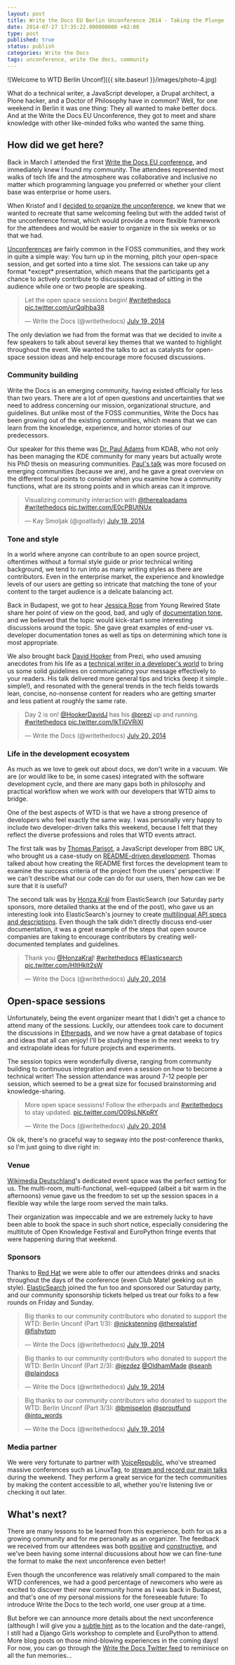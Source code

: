 ```yaml
---
layout: post
title: Write the Docs EU Berlin Unconference 2014 - Taking the Plunge
date: 2014-07-27 17:35:22.000000000 +02:00
type: post
published: true
status: publish
categories: Write the Docs
tags: unconference, write the docs, community
---
```


![Welcome to WTD Berlin Unconf]({{ site.baseurl }}/images/photo-4.jpg)

What do a technical writer, a JavaScript developer, a Drupal architect, a Plone hacker, and a Doctor of Philosophy have in common? Well, for one weekend in Berlin it was one thing: They all wanted to make better docs. And at the Write the Docs EU Unconference, they got to meet and share knowledge with other like-minded folks who wanted the same thing.

How did we get here?
--------------------

Back in March I attended the first [Write the Docs EU conference](http://docsideofthemoon.com/2014/05/17/write-the-docs-eu-2014/ "Write the Docs EU 2014, the beginning of my journey as a documentarian"), and immediately knew I found my community. The attendees represented most walks of tech life and the atmosphere was collaborative and inclusive no matter which programming language you preferred or whether your client base was enterprise or home users.

When Kristof and I [decided to organize the unconference](http://docsideofthemoon.com/2014/05/27/call-to-action-wtd-eu-berlin/ "Call to action – Write the Docs EU Unconference Berlin!"), we knew that we wanted to recreate that same welcoming feeling but with the added twist of the unconference format, which would provide a more flexible framework for the attendees and would be easier to organize in the six weeks or so that we had.

[Unconferences](http://en.wikipedia.org/wiki/Unconference) are fairly common in the FOSS communities, and they work in quite a simple way: You turn up in the morning, pitch your open-space session, and get sorted into a time slot. The sessions can take up any format \*except\* presentation, which means that the participants get a chance to actively contribute to discussions instead of sitting in the audience while one or two people are speaking.

<blockquote class="twitter-tweet" data-lang="en"><p lang="en" dir="ltr">Let the open space sessions begin! <a href="https://twitter.com/hashtag/writethedocs?src=hash">#writethedocs</a> <a href="http://t.co/urQqlhba38">pic.twitter.com/urQqlhba38</a></p>&mdash; Write the Docs (@writethedocs) <a href="https://twitter.com/writethedocs/status/490433657245814784">July 19, 2014</a></blockquote>
<script async src="//platform.twitter.com/widgets.js" charset="utf-8"></script>

The only deviation we had from the format was that we decided to invite a few speakers to talk about several key themes that we wanted to highlight throughout the event. We wanted the talks to act as catalysts for open-space session ideas and help encourage more focused discussions.

### Community building

Write the Docs is an emerging community, having existed officially for less than two years. There are a lot of open questions and uncertainties that we need to address concerning our mission, organizational structure, and guidelines. But unlike most of the FOSS communities, Write the Docs has been growing out of the existing communities, which means that we can learn from the knowledge, experience, and horror stories of our predecessors.

Our speaker for this theme was [Dr. Paul Adams](https://twitter.com/therealpadams) from KDAB, who not only has been managing the KDE community for many years but actually wrote his PhD thesis on measuring communities. [Paul's talk](http://lanyrd.com/2014/write-the-docs-eu-berlin-unconference/sdbfrr/) was more focused on emerging communities (because we are), and he gave a great overview on the different focal points to consider when you examine how a community functions, what are its strong points and in which areas can it improve.

<blockquote class="twitter-tweet" data-lang="en"><p lang="en" dir="ltr">Visualizing community interaction with <a href="https://twitter.com/therealpadams">@therealpadams</a> <a href="https://twitter.com/hashtag/writethedocs?src=hash">#writethedocs</a> <a href="http://t.co/E0cPBUtNUx">pic.twitter.com/E0cPBUtNUx</a></p>&mdash; Kay Smoljak (@goatlady) <a href="https://twitter.com/goatlady/status/490426250931220480">July 19, 2014</a></blockquote>
<script async src="//platform.twitter.com/widgets.js" charset="utf-8"></script>

### Tone and style

In a world where anyone can contribute to an open source project, oftentimes without a formal style guide or prior technical writing background, we tend to run into as many writing styles as there are contributors. Even in the enterprise market, the experience and knowledge levels of our users are getting so intricate that matching the tone of your content to the target audience is a delicate balancing act.

Back in Budapest, we got to hear [Jessica Rose](https://twitter.com/jesslynnrose) from Young Rewired State share her point of view on the good, bad, and ugly of [documentation tone](http://lanyrd.com/2014/write-the-docs-eu-berlin-unconference/sdbhwm/), and we believed that the topic would kick-start some interesting discussions around the topic. She gave great examples of end-user vs. developer documentation tones as well as tips on determining which tone is most appropriate.

We also brought back [David Hooker](https://twitter.com/HookerDavidJ) from Prezi, who used amusing anecdotes from his life as a [technical writer in a developer's world](http://lanyrd.com/2014/write-the-docs-eu-berlin-unconference/sdbfth/) to bring us some solid guidelines on communicating your message effectively to your readers. His talk delivered more general tips and tricks (keep it simple.. simple!), and resonated with the general trends in the tech fields towards lean, concise, no-nonsense content for readers who are getting smarter and less patient at roughly the same rate.

<blockquote class="twitter-tweet" data-lang="en"><p lang="en" dir="ltr">Day 2 is on! <a href="https://twitter.com/HookerDavidJ">@HookerDavidJ</a> has his <a href="https://twitter.com/prezi">@prezi</a> up and running. <a href="https://twitter.com/hashtag/writethedocs?src=hash">#writethedocs</a> <a href="http://t.co/IkTiGVRiXl">pic.twitter.com/IkTiGVRiXl</a></p>&mdash; Write the Docs (@writethedocs) <a href="https://twitter.com/writethedocs/status/490776490926407680">July 20, 2014</a></blockquote>
<script async src="//platform.twitter.com/widgets.js" charset="utf-8"></script>

### Life in the development ecosystem

As much as we love to geek out about docs, we don't write in a vacuum. We are (or would like to be, in some cases) integrated with the software development cycle, and there are many gaps both in philosophy and practical workflow when we work with our developers that WTD aims to bridge.

One of the best aspects of WTD is that we have a strong presence of developers who feel exactly the same way. I was personally very happy to include two developer-driven talks this weekend, because I felt that they reflect the diverse professions and roles that WTD events attract.

The first talk was by [Thomas Parisot](https://twitter.com/oncletom), a JavaScript developer from BBC UK, who brought us a case-study on [README-driven development](http://lanyrd.com/2014/write-the-docs-eu-berlin-unconference/sdbfry/). Thomas talked about how creating the README first forces the development team to examine the success criteria of the project from the users' perspective: If we can't describe what our code can do for our users, then how can we be sure that it is useful?

The second talk was by [Honza Král](https://twitter.com/HonzaKral) from ElasticSearch (our Saturday party sponsors, more detailed thanks at the end of the post), who gave us an interesting look into ElasticSearch's journey to create [multilingual API specs and descriptions](http://lanyrd.com/2014/write-the-docs-eu-berlin-unconference/sdbftq/). Even though the talk didn't directly discuss end-user documentation, it was a great example of the steps that open source companies are taking to encourage contributors by creating well-documented templates and guidelines.

<blockquote class="twitter-tweet" data-lang="en"><p lang="en" dir="ltr">Thank you <a href="https://twitter.com/HonzaKral">@HonzaKral</a>! <a href="https://twitter.com/hashtag/writethedocs?src=hash">#writethedocs</a> <a href="https://twitter.com/hashtag/Elasticsearch?src=hash">#Elasticsearch</a> <a href="http://t.co/HItHklt2sW">pic.twitter.com/HItHklt2sW</a></p>&mdash; Write the Docs (@writethedocs) <a href="https://twitter.com/writethedocs/status/490846614551285760">July 20, 2014</a></blockquote>
<script async src="//platform.twitter.com/widgets.js" charset="utf-8"></script>

Open-space sessions
-------------------

Unfortunately, being the event organizer meant that I didn't get a chance to attend many of the sessions. Luckily, our attendees took care to document the discussions in [Etherpads](https://twitter.com/writethedocs/status/490463718891741184), and we now have a great database of topics and ideas that all can enjoy! I'll be studying these in the next weeks to try and extrapolate ideas for future projects and experiments.

The session topics were wonderfully diverse, ranging from community building to continuous integration and even a session on how to become a technical writer! The session attendance was around 7-12 people per session, which seemed to be a great size for focused brainstorming and knowledge-sharing.

<blockquote class="twitter-tweet" data-lang="en"><p lang="en" dir="ltr">More open space sessions! Follow the etherpads and <a href="https://twitter.com/hashtag/writethedocs?src=hash">#writethedocs</a> to stay updated. <a href="http://t.co/O09sLNKpRY">pic.twitter.com/O09sLNKpRY</a></p>&mdash; Write the Docs (@writethedocs) <a href="https://twitter.com/writethedocs/status/490805162102231040">July 20, 2014</a></blockquote>
<script async src="//platform.twitter.com/widgets.js" charset="utf-8"></script>

Ok ok, there's no graceful way to segway into the post-conference thanks, so I'm just going to dive right in:

### Venue

[Wikimedia Deutschland](https://twitter.com/WikimediaDE)'s dedicated event space was the perfect setting for us. The multi-room, multi-functional, well-equipped (albeit a bit warm in the afternoons) venue gave us the freedom to set up the session spaces in a flexible way while the large room served the main talks.

Their organization was impeccable and we are extremely lucky to have been able to book the space in such short notice, especially considering the multitute of Open Knowledge Festival and EuroPython fringe events that were happening during that weekend.

### Sponsors

Thanks to [Red Hat](https://twitter.com/RedHatNews) we were able to offer our attendees drinks and snacks throughout the days of the conference (even Club Mate! geeking out in style). [ElasticSearch](https://twitter.com/elasticsearch) joined the fun too and sponsored our Saturday party, and our community sponsorship tickets helped us treat our folks to a few rounds on Friday and Sunday.

<blockquote class="twitter-tweet" data-lang="en"><p lang="en" dir="ltr">Big thanks to our community contributors who donated to support the WTD: Berlin Unconf (Part 1/3): <a href="https://twitter.com/nickstenning">@nickstenning</a> <a href="https://twitter.com/therealstief">@therealstief</a> <a href="https://twitter.com/Fishytom">@fishytom</a></p>&mdash; Write the Docs (@writethedocs) <a href="https://twitter.com/writethedocs/status/490389874818576384">July 19, 2014</a></blockquote>
<script async src="//platform.twitter.com/widgets.js" charset="utf-8"></script>

<blockquote class="twitter-tweet" data-lang="en"><p lang="en" dir="ltr">Big thanks to our community contributors who donated to support the WTD: Berlin Unconf (Part 2/3): <a href="https://twitter.com/jezdez">@jezdez</a> <a href="https://twitter.com/OldhamMade">@OldhamMade</a> <a href="https://twitter.com/seanh">@seanh</a> <a href="https://twitter.com/plaindocs">@plaindocs</a></p>&mdash; Write the Docs (@writethedocs) <a href="https://twitter.com/writethedocs/status/490390091987038208">July 19, 2014</a></blockquote>
<script async src="//platform.twitter.com/widgets.js" charset="utf-8"></script>

<blockquote class="twitter-tweet" data-lang="en"><p lang="en" dir="ltr">Big thanks to our community contributors who donated to support the WTD: Berlin Unconf (Part 3/3): <a href="https://twitter.com/bmispelon">@bmispelon</a> <a href="https://twitter.com/sproutfund">@sproutfund</a> <a href="https://twitter.com/into_words">@into_words</a></p>&mdash; Write the Docs (@writethedocs) <a href="https://twitter.com/writethedocs/status/490390341325819904">July 19, 2014</a></blockquote>
<script async src="//platform.twitter.com/widgets.js" charset="utf-8"></script>

### Media partner

We were very fortunate to partner with [VoiceRepublic](https://twitter.com/VoiceRepublic), who've streamed massive conferences such as LinuxTag, to [stream and record our main talks](https://voicerepublic.com/venues/261) during the weekend. They perform a great service for the tech communities by making the content accessible to all, whether you're listening live or checking it out later.

What's next?
------------

There are many lessons to be learned from this experience, both for us as a growing community and for me personally as an organizer. The feedback we received from our attendees was both [positive](http://t.co/4NEn9ninsS "Floor Dress' blog post") and [constructive](http://www.baggerspion.net/2014/07/report-writethedocs-eu-unconference-or-what-became-of-the-cougars/ "Paul Adam's blog post about WTD unconf"), and we've been having some internal discussions about how we can fine-tune the format to make the next unconference even better!

Even though the unconference was relatively small compared to the main WTD conferences, we had a good percentage of newcomers who were as excited to discover their new community home as I was back in Budapest, and that's one of my personal missions for the foreseeable future: To introduce Write the Docs to the tech world, one user group at a time.

But before we can announce more details about the next unconference (although I will give you a [subtle hint](https://fosdem.org/2015/) as to the location and the date-range), I still had a Django Girls workshop to complete and EuroPython to attend. More blog posts on those mind-blowing experiences in the coming days! For now, you can go through the [Write the Docs Twitter feed](https://twitter.com/writethedocs) to reminisce on all the fun memories...
